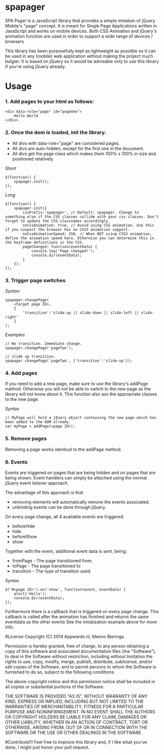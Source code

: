 spapager
========

SPA Pager is a JavaScript library that provides a simple imitation of jQuery Mobile's "page" concept.
It is meant for Single Page Applications written in JavaScript and works on mobile devices.
Both CSS Animation and jQuery's animation function are used in order to support a wide range of devices / browsers

This library has been purposefully kept as lightweight as possible so it can be used in any (mobile) web application without making the project much bulgier.
It is based on jQuery so it would be advisable only to use this library if you're using jQuery already.


Usage
=====

### 1. Add pages to your html as follows:
	<div data-role="page" id="pageOne">
		Hello World
	</div>

### 2. Once the dom is loaded, init the library.

* All divs with data-role="page" are considered pages.
* All divs are auto-hidden, except for the first one in the document.
* All divs get the page class which makes them 100% x 100% in size and positioned relatively.

*Short*

	$(function() {
		spapager.init();
	});



*Long*

	$(function() {
		spapager.init({
			cssPrefix:'spapager', // Default: spapager. Change to something else if the CSS classes collide with your css classes. Don't forget to update the CSS classnames accordingly.
			noCssAnimation: true, // Avoid using CSS animation. Use this if you suspect the browser has no CSS3 animation support.
			noCssAnimationSpeed: 250, // When NOT using CSS3 animation, define the animation speed here. Otherwise you can determine this in the keyframe definitions in the CSS.
			pageChanged: function(eventData) {
				console.log('Page changed!');
				console.dir(eventData);
			}
		});
	});

### 3. Trigger page switches 
*Syntax:*

	spapager.changePage(
		<target page ID>, 
		{
			'transition':'slide-up || slide-down || slide-left || slide-right'
		}
	);

*Examples*

	// No transition. Immediate change.
	spapager.changePage('pageTwo');

	// slide up transition.
	spapager.changePage('pageTwo', {'transition':'slide-up'});



### 4. Add pages
If you need to add a new page, make sure to use the library's addPage method. 
Otherwise you will not be able to switch to the new page as the library will not know about it. This function also ass the appropriate classes to the new page.

*Syntax*

	// MyPage will hold a jQuery object containing the new page which has been added to the DOM already.
	var myPage = addPage(<page ID>); 
	
### 5. Remove pages
Removing a page works identical to the addPage method.

### 6. Events
Events are triggered on pages that are being hidden and on pages that are being shown.
Event handlers can simply be attached using the normal jQuery event listener approach.

The advantage of this approach is that 

* removing elements will automatically remove the events associated.
* unbinding events can be done through jQuery.

On every page change, all 4 available events are triggered:

* beforeHide
* hide
* beforeShow
* show

Together with the event, additional event data is sent, being:

* fromPage - The page transitioned from.
* toPage - The page transitioned to
* transition - The type of transition used.

*Syntax*

	$('#<page ID>').on('show', function(event, eventData) {
		alert('Hello');
		console.dir(eventData);
	});

Furthermore there is a callback that is triggered on every page change.
This callback is called after the animation has finished and returns the same eventdata as the other events
See the initialization example above for more info.


#License
Copyright (C) 2014 Appwards.nl, Menno Bieringa

Permission is hereby granted, free of charge, to any person obtaining a copy of this software and associated documentation files (the "Software"), to deal in the Software without restriction, including without limitation the rights to use, copy, modify, merge, publish, distribute, sublicense, and/or sell copies of the Software, and to permit persons to whom the Software is furnished to do so, subject to the following conditions:

The above copyright notice and this permission notice shall be included in all copies or substantial portions of the Software.

THE SOFTWARE IS PROVIDED "AS IS", WITHOUT WARRANTY OF ANY KIND, EXPRESS OR IMPLIED, INCLUDING BUT NOT LIMITED TO THE WARRANTIES OF MERCHANTABILITY, FITNESS FOR A PARTICULAR PURPOSE AND NONINFRINGEMENT. IN NO EVENT SHALL THE AUTHORS OR COPYRIGHT HOLDERS BE LIABLE FOR ANY CLAIM, DAMAGES OR OTHER LIABILITY, WHETHER IN AN ACTION OF CONTRACT, TORT OR OTHERWISE, ARISING FROM, OUT OF OR IN CONNECTION WITH THE SOFTWARE OR THE USE OR OTHER DEALINGS IN THE SOFTWARE.

#Contribute!!!
Feel free to improve this library and, if I like what you've done, I might just honor your pull request.
